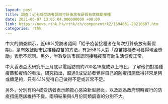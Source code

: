 ```yaml
---
layout: post
title: 調查：近七成受訪者認同打針後放有薪假有效鼓勵接種
date: 2021-06-07 13:05:04.000000000 +08:00
link: https://news.rthk.hk/rthk/ch/component/k2/1594661-20210607.htm
categories: rthk
---
```


中大的調查顯示，近68%受訪者認同「給予疫苗接種者在每次打針後放有薪假期」，是有效鼓勵市民接種疫苗的方法，有近58%人對「疫苗接種者可獲得現金獎勵」表示不認同。另外，半數受訪市民認同接種疫苗有助生活恢復正常。

中大香港亞太研究所上月底以電話訪問約700名18歲或以上市民，了解他們對接種疫苗和疫情的看法。研究指出，超過9成受訪者覺得自己的防疫措施做得非常足夠或頗足夠，只有4.1%覺得自己做得不足或非常不足。

另外，分別有約4成受訪者表示頗擔心感染新型肺炎，以及認為政府現時實行的防疫措施應該維持不變。兩項結果與4月份同類調查的分別不大。

